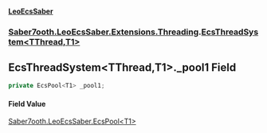 #### [LeoEcsSaber](index.md 'index')
### [Saber7ooth.LeoEcsSaber.Extensions.Threading](Saber7ooth.LeoEcsSaber.Extensions.Threading.md 'Saber7ooth.LeoEcsSaber.Extensions.Threading').[EcsThreadSystem&lt;TThread,T1&gt;](EcsThreadSystem_TThread,T1_.md 'Saber7ooth.LeoEcsSaber.Extensions.Threading.EcsThreadSystem<TThread,T1>')

## EcsThreadSystem<TThread,T1>._pool1 Field

```csharp
private EcsPool<T1> _pool1;
```

#### Field Value
[Saber7ooth.LeoEcsSaber.EcsPool&lt;](EcsPool_T_.md 'Saber7ooth.LeoEcsSaber.EcsPool<T>')[T1](EcsThreadSystem_TThread,T1_.md#Saber7ooth.LeoEcsSaber.Extensions.Threading.EcsThreadSystem_TThread,T1_.T1 'Saber7ooth.LeoEcsSaber.Extensions.Threading.EcsThreadSystem<TThread,T1>.T1')[&gt;](EcsPool_T_.md 'Saber7ooth.LeoEcsSaber.EcsPool<T>')